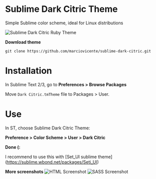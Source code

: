 Sublime Dark Citric Theme
========================

Simple Sublime color scheme, ideal for Linux distributions

![Sublime Dark Citric Ruby Theme](/../master/imgs/print_rb.png?raw=true "Ruby screenshot")

**Download theme**
```
git clone https://github.com/marciovicente/sublime-dark-citric.git
```

**Installation**
====
In Sublime Text 2/3, go to **Preferences > Browse Packages**

Move ```Dark Citric.tmTheme``` file to Packages > User.


**Use**
====
In ST, choose Sublime Dark Citric Theme:

**Preference > Color Scheme > User > Dark Citric**

**Done (:** 

I recommend to use this with [Set_UI sublime theme] (https://sublime.wbond.net/packages/Seti_UI)

**More screenshots**
![HTML Screenshot](/../master/imgs/print_html.png?raw=true "HTML screenshot")
![SASS Screenshot](/../master/imgs/print_sass.png?raw=true "SASS screenshot")


